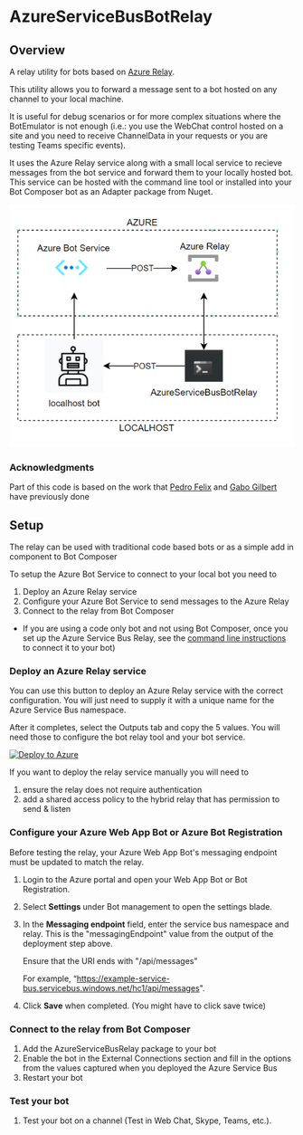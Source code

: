 # AzureServiceBusBotRelay

## Overview

A relay utility for bots based on [Azure Relay](https://docs.microsoft.com/en-us/azure/azure-relay/relay-what-is-it).  

This utility allows you to forward a message sent to a bot hosted on any channel to your local machine.

It is useful for debug scenarios or for more complex situations where the BotEmulator is not enough (i.e.: you use the WebChat control hosted on a site and you need to receive ChannelData in your requests or you are testing Teams specific events).

It uses the Azure Relay service along with a small local service to recieve messages from the bot service and forward them to your locally hosted bot. This service can be hosted with the command line tool or installed into your Bot Composer bot as an Adapter package from Nuget.

![architecture diagram](Docs/architecture.png)

### Acknowledgments

Part of this code is based on the work that [Pedro Felix](https://github.com/pmhsfelix/WebApi.Explorations.ServiceBusRelayHost) 
and [Gabo Gilbert](https://github.com/gabog/AzureServiceBusBotRelay) have previously done

## Setup

The relay can be used with traditional code based bots or as a simple add in component to Bot Composer

To setup the Azure Bot Service to connect to your local bot you need to

1. Deploy an Azure Relay service
2. Configure your Azure Bot Service to send messages to the Azure Relay 
3. Connect to the relay from Bot Composer

* If you are using a code only bot and not using Bot Composer, once you set up the Azure Service Bus Relay, see the [command line instructions](Docs/Commandline.md) to connect it to your bot)

### Deploy an Azure Relay service

You can use this button to deploy an Azure Relay service with the correct configuration. You will just need to supply it with a unique name for the Azure Service Bus namespace.

After it completes, select the Outputs tab and copy the 5 values. You will need those to configure the bot relay tool and your bot service.

[![Deploy to Azure](https://aka.ms/deploytoazurebutton)](https://portal.azure.com/#create/Microsoft.Template/uri/https%3A%2F%2Fraw.githubusercontent.com%2Fnegativeeddy%2FAzureServiceBusBotRelay%2Fcommandline%2FDeployment%2Fdeploy.json)

If you want to deploy the relay service manually you will need to

1. ensure the relay does not require authentication
2. add a shared access policy to the hybrid relay that has permission to send & listen

### Configure your Azure Web App Bot or Azure Bot Registration

Before testing the relay, your Azure Web App Bot's messaging endpoint must be updated to match the relay.

1. Login to the Azure portal and open your Web App Bot or Bot Registration.

2. Select **Settings** under Bot management to open the settings blade.

3. In the **Messaging endpoint** field, enter the service bus namespace and relay. This is the "messagingEndpoint" value from the output of the deployment step above.

    Ensure that the URI ends with "/api/messages"

    For example, “https://example-service-bus.servicebus.windows.net/hc1/api/messages".

4. Click **Save** when completed. (You might have to click save twice)

### Connect to the relay from Bot Composer

1. Add the AzureServiceBusRelay package to your bot
2. Enable the bot in the External Connections section and fill in the options from the values captured when you deployed the Azure Service Bus
3. Restart your bot

### Test your bot

1. Test your bot on a channel (Test in Web Chat, Skype, Teams, etc.).
